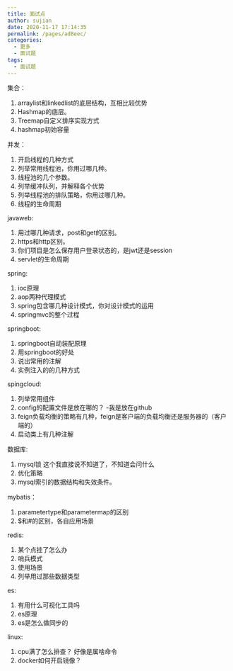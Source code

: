 ```yaml
---
title: 面试点
author: sujian
date: 2020-11-17 17:14:35
permalink: /pages/ad8eec/
categories:
  - 更多
  - 面试题
tags:
  - 面试题
---
```

集合：

1. arraylist和linkedlist的底层结构，互相比较优势
2. Hashmap的底层。
3. Treemap自定义排序实现方式
4. hashmap初始容量



并发：

1. 开启线程的几种方式
2. 列举常用线程池，你用过哪几种。
3. 线程池的几个参数。
4. 列举缓冲队列，并解释各个优势
5. 列举线程池的排队策略，你用过哪几种。
6. 线程的生命周期

javaweb:

1. 用过哪几种请求，post和get的区别。
2. https和http区别。
3. 你们项目是怎么保存用户登录状态的，是jwt还是session
4. servlet的生命周期

spring:
1. ioc原理
2. aop两种代理模式
3. spring包含哪几种设计模式，你对设计模式的运用
4. springmvc的整个过程

springboot:
1. springboot自动装配原理
2. 用springboot的好处
3. 说出常用的注解
4. 实例注入的的几种方式

spingcloud:
1. 列举常用组件
2. config的配置文件是放在哪的？ 	-我是放在github
3. feign负载均衡的策略有几种，feign是客户端的负载均衡还是服务器的（客户端的）
4. 启动类上有几种注解


数据库:
1. mysql锁		这个我直接说不知道了，不知道会问什么
2. 优化策略
3. mysql索引的数据结构和失效条件。

mybatis：
1. parametertype和parametermap的区别
2. $和#的区别，各自应用场景

redis:
1. 某个点挂了怎么办
2. 哨兵模式
3. 使用场景
4. 列举用过那些数据类型

es:
1. 有用什么可视化工具吗
2. es原理
3. es是怎么做同步的

linux:
1. cpu满了怎么排查？  好像是属啥命令
2. docker如何开启镜像？
